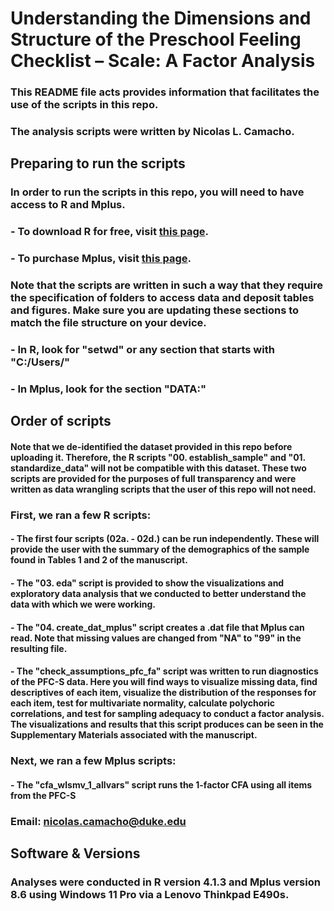 # Understanding the Dimensions and Structure of the Preschool Feeling Checklist – Scale: A Factor Analysis

### This README file acts provides information that facilitates the use of the scripts in this repo.
### The analysis scripts were written by Nicolas L. Camacho.

## Preparing to run the scripts

### In order to run the scripts in this repo, you will need to have access to R and Mplus.
### - To download R for free, visit [this page](https://www.r-project.org/).
### - To purchase Mplus, visit [this page](https://www.statmodel.com/).

### Note that the scripts are written in such a way that they require the specification of folders to access data and deposit tables and figures. Make sure you are updating these sections to match the file structure on your device.
### - In R, look for "setwd" or any section that starts with "C:/Users/"
### - In Mplus, look for the section "DATA:"

## Order of scripts

#### Note that we de-identified the dataset provided in this repo before uploading it. Therefore, the R scripts "00. establish_sample" and "01. standardize_data" will not be compatible with this dataset. These two scripts are provided for the purposes of full transparency and were written as data wrangling scripts that the user of this repo will not need.

### First, we ran a few R scripts:
#### - The first four scripts (02a. - 02d.) can be run independently. These will provide the user with the summary of the demographics of the sample found in Tables 1 and 2 of the manuscript.
#### - The "03. eda" script is provided to show the visualizations and exploratory data analysis that we conducted to better understand the data with which we were working.
#### - The "04. create_dat_mplus" script creates a .dat file that Mplus can read. Note that missing values are changed from "NA" to "99" in the resulting file.
#### - The "check_assumptions_pfc_fa" script was written to run diagnostics of the PFC-S data. Here you will find ways to visualize missing data, find descriptives of each item, visualize the distribution of the responses for each item, test for multivariate normality, calculate polychoric correlations, and test for sampling adequacy to conduct a factor analysis. The visualizations and results that this script produces can be seen in the Supplementary Materials associated with the manuscript.

### Next, we ran a few Mplus scripts:
#### - The "cfa_wlsmv_1_allvars" script runs the 1-factor CFA using all items from the PFC-S

### Email: nicolas.camacho@duke.edu

## Software & Versions

### Analyses were conducted in R version 4.1.3 and Mplus version 8.6 using Windows 11 Pro via a Lenovo Thinkpad E490s.
